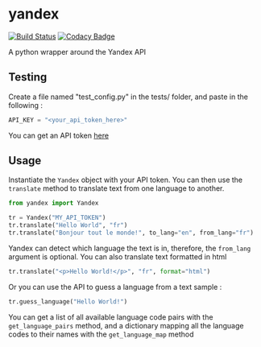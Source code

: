 # yandex
[![Build Status](https://travis-ci.com/Dogeek/yandex.svg?branch=master)](https://travis-ci.com/Dogeek/yandex)
[![Codacy Badge](https://api.codacy.com/project/badge/Grade/15baf69736f14416b91fadba1524bc94)](https://www.codacy.com/manual/Dogeek/yandex?utm_source=github.com&amp;utm_medium=referral&amp;utm_content=Dogeek/yandex&amp;utm_campaign=Badge_Grade)

 A python wrapper around the Yandex API

## Testing

Create a file named "test_config.py" in the tests/ folder, and paste in the following :

```python
API_KEY = "<your_api_token_here>"
```

You can get an API token [here](https://translate.yandex.com/developers/keys)

## Usage

Instantiate the `Yandex` object with your API token. You can then use the `translate` method to translate text from one language to another.

```python
from yandex import Yandex

tr = Yandex("MY_API_TOKEN")
tr.translate("Hello World", "fr")
tr.translate("Bonjour tout le monde!", to_lang="en", from_lang="fr")
```

Yandex can detect which language the text is in, therefore, the `from_lang` argument is optional. You can also translate text formatted in html

```python
tr.translate("<p>Hello World!</p>", "fr", format="html")
```

Or you can use the API to guess a language from a text sample :

```python
tr.guess_language("Hello World!")
```

You can get a list of all available language code pairs with the `get_language_pairs` method,
and a dictionary mapping all the language codes to their names with the `get_language_map` method
